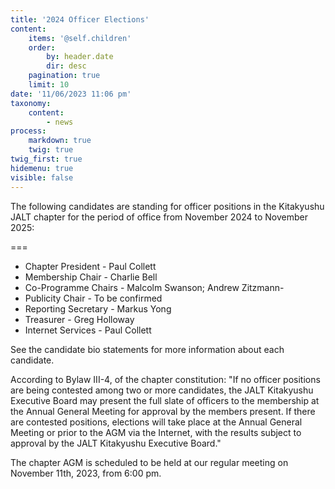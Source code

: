```yaml
---
title: '2024 Officer Elections'
content:
    items: '@self.children'
    order:
        by: header.date
        dir: desc
    pagination: true
    limit: 10
date: '11/06/2023 11:06 pm'
taxonomy:
    content:
        - news
process:
    markdown: true
    twig: true
twig_first: true
hidemenu: true
visible: false
---
```


The following candidates are standing for officer positions in the Kitakyushu JALT chapter for the period of office from November 2024 to November 2025:

===

* Chapter President - Paul Collett
* Membership Chair - Charlie Bell
* Co-Programme Chairs - Malcolm Swanson; Andrew Zitzmann-
* Publicity Chair - To be confirmed
* Reporting Secretary - Markus Yong
* Treasurer - Greg Holloway
* Internet Services - Paul Collett

See the candidate bio statements for more information about each candidate.

According to Bylaw III-4, of the chapter constitution: "If no officer positions are being contested among two or more candidates, the JALT Kitakyushu Executive Board may present the full slate of officers to the membership at the Annual General Meeting for approval by the members present. If there are contested positions, elections will take place at the Annual General Meeting or prior to the AGM via the Internet, with the results subject to approval by the JALT Kitakyushu Executive Board."

The chapter AGM is scheduled to be held at our regular meeting on November 11th, 2023, from 6:00 pm.
